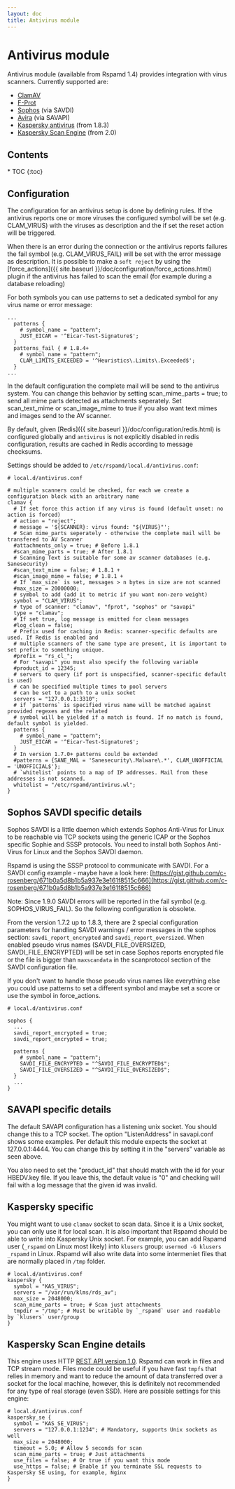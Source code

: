 ```yaml
---
layout: doc
title: Antivirus module
---
```


# Antivirus module

Antivirus module (available from Rspamd 1.4) provides integration with virus scanners. Currently supported are:

* [ClamAV](http://www.clamav.net)
* [F-Prot](http://www.f-prot.com/products/corporate_users/unix/linux/mailserver.html)
* [Sophos](https://www.sophos.com/en-us/medialibrary/PDFs/partners/sophossavdidsna.pdf) (via SAVDI)
* [Avira](https://www.avira.com/de/oem-antivirus) (via SAVAPI)
* [Kaspersky antivirus](https://www.kaspersky.com/small-to-medium-business-security/linux-mail-server) (from 1.8.3)
* [Kaspersky Scan Engine](https://www.kaspersky.com/scan-engine) (from 2.0)

<div id="toc" markdown="1">
  <h2 class="toc-header">Contents</h2>
  * TOC
  {:toc}
</div>

## Configuration

The configuration for an antivirus setup is done by defining rules. If the antivirus reports one or more viruses the configured symbol will be set (e.g. CLAM_VIRUS) with the viruses as description and the if set the reset action will be triggered.

When there is an error during the connection or the antivirus reports failures the fail symbol (e.g. CLAM_VIRUS_FAIL) will be set with the error message as description. It is possible to make a `soft reject` by using the [force_actions]({{ site.baseurl }}/doc/configuration/force_actions.html) plugin if the antivirus has failed to scan the email (for example during a database reloading)

For both symbols you can use patterns to set a dedicated symbol for any virus name or error message:

~~~ucl
...
  patterns {
    # symbol_name = "pattern";
    JUST_EICAR = '^Eicar-Test-Signature$';
  }
  patterns_fail { # 1.8.4+
    # symbol_name = "pattern";
    CLAM_LIMITS_EXCEEDED = '^Heuristics\.Limits\.Exceeded$';
  }
...
~~~

In the default configuration the complete mail will be send to the antivirus system. You can change this behavior by setting scan_mime_parts = true; to send all mime parts detected as attachments seperately. Set scan_text_mime or scan_image_mime to true if you also want text mimes and images send to the AV scanner.

By default, given [Redis]({{ site.baseurl }}/doc/configuration/redis.html) is configured globally and `antivirus` is not explicitly disabled in redis configuration, results are cached in Redis according to message checksums.

Settings should be added to `/etc/rspamd/local.d/antivirus.conf`:

~~~ucl
# local.d/antivirus.conf

# multiple scanners could be checked, for each we create a configuration block with an arbitrary name
clamav {
  # If set force this action if any virus is found (default unset: no action is forced)
  # action = "reject";
  # message = '${SCANNER}: virus found: "${VIRUS}"';
  # Scan mime_parts seperately - otherwise the complete mail will be transfered to AV Scanner
  #attachments_only = true; # Before 1.8.1
  #scan_mime_parts = true; # After 1.8.1
  # Scanning Text is suitable for some av scanner databases (e.g. Sanesecurity)
  #scan_text_mime = false; # 1.8.1 +
  #scan_image_mime = false; # 1.8.1 +
  # If `max_size` is set, messages > n bytes in size are not scanned
  #max_size = 20000000;
  # symbol to add (add it to metric if you want non-zero weight)
  symbol = "CLAM_VIRUS";
  # type of scanner: "clamav", "fprot", "sophos" or "savapi"
  type = "clamav";
  # If set true, log message is emitted for clean messages
  #log_clean = false;
  # Prefix used for caching in Redis: scanner-specific defaults are used. If Redis is enabled and
  # multiple scanners of the same type are present, it is important to set prefix to something unique.
  #prefix = "rs_cl_";
  # For "savapi" you must also specify the following variable
  #product_id = 12345;
  # servers to query (if port is unspecified, scanner-specific default is used)
  # can be specified multiple times to pool servers
  # can be set to a path to a unix socket
  servers = "127.0.0.1:3310";
  # if `patterns` is specified virus name will be matched against provided regexes and the related
  # symbol will be yielded if a match is found. If no match is found, default symbol is yielded.
  patterns {
    # symbol_name = "pattern";
    JUST_EICAR = '^Eicar-Test-Signature$';
  }
  # In version 1.7.0+ patterns could be extended
  #patterns = {SANE_MAL = 'Sanesecurity\.Malware\.*', CLAM_UNOFFICIAL = 'UNOFFICIAL$'};
  # `whitelist` points to a map of IP addresses. Mail from these addresses is not scanned.
  whitelist = "/etc/rspamd/antivirus.wl";
}
~~~

## Sophos SAVDI specific details

Sophos SAVDI is a little daemon which extends Sophos Anti-Virus for Linux to be reachable via TCP sockets using the generic ICAP or the Sophos specific Sophie and SSSP protocols. You need to install both Sophos Anti-Virus for Linux and the Sophos SAVDI daemon.

Rspamd is using the SSSP protocol to communicate with SAVDI. For a SAVDI config example - maybe have a look here:
[https://gist.github.com/c-rosenberg/671b0a5d8b1b5a937e3e161f8515c666](https://gist.github.com/c-rosenberg/671b0a5d8b1b5a937e3e161f8515c666)

Note: Since 1.9.0 SAVDI errors  will be reported in the fail symbol (e.g. SOPHOS_VIRUS_FAIL). So the following configuration is obsolete. 

From the version 1.7.2 up to 1.8.3, there are 2 special configuration parameters for handling SAVDI warnings / error messages
in the sophos section: `savdi_report_encrypted` and `savdi_report_oversized`.
When enabled pseudo virus names (SAVDI_FILE_OVERSIZED, SAVDI_FILE_ENCRYPTED) will be set in case
Sophos reports encrypted file or the file is bigger than `maxscandata` in the scanprotocol section
of the SAVDI configuration file.

If you don't want to handle those pseudo virus names like everything else you could use patterns to set
a different symbol and maybe set a score or use the symbol in force_actions.

~~~ucl
# local.d/antivirus.conf

sophos {
  ...
  savdi_report_encrypted = true;
  savdi_report_encrypted = true;

  patterns {
    # symbol_name = "pattern";
    SAVDI_FILE_ENCRYPTED = "^SAVDI_FILE_ENCRYPTED$";
    SAVDI_FILE_OVERSIZED = "^SAVDI_FILE_OVERSIZED$";
  }
  ...
}
~~~

## SAVAPI specific details

The default SAVAPI configuration has a listening unix socket. You should change this to a TCP socket. The option "ListenAddress" in savapi.conf shows some examples. Per default this module expects the socket at 127.0.0.1:4444. You can change this by setting it in the "servers" variable as seen above.

You also need to set the "product_id" that should match with the id for your HBEDV.key file. If you leave this, the default value is "0" and checking will fail with a log message that the given id was invalid.

## Kaspersky specific

You might want to use `clamav` socket to scan data. Since it is a Unix socket, you can only use it for local scan. It is also important that Rspamd should be able to write into Kaspersky Unix socket. For example, you can add Rspamd user (`_rspamd` on Linux most likely) into `klusers` group: `usermod -G klusers _rspamd` in Linux. Rspamd will also write data into some intermeniet files that are normally placed in `/tmp` folder.

~~~ucl
# local.d/antivirus.conf
kaspersky {
  symbol = "KAS_VIRUS";
  servers = "/var/run/klms/rds_av";
  max_size = 2048000;
  scan_mime_parts = true; # Scan just attachments
  tmpdir = "/tmp"; # Must be writable by `_rspamd` user and readable by `klusers` user/group
}
~~~

##  Kaspersky Scan Engine details

This engine uses HTTP [REST API version 1.0](https://help.kaspersky.com/ScanEngine/1.0/en-US/181038.htm). Rspamd can work in files and TCP stream mode. Files mode could be useful if you have fast `tmpfs` that relies in memory and want to reduce the amount of data transferred over a socket for the local machine, however, this is definitely not recommended for any type of real storage (even SSD). Here are possible settings for this engine:

~~~ucl
# local.d/antivirus.conf
kaspersky_se {
  symbol = "KAS_SE_VIRUS";
  servers = "127.0.0.1:1234"; # Mandatory, supports Unix sockets as well
  max_size = 2048000;
  timeout = 5.0; # Allow 5 seconds for scan
  scan_mime_parts = true; # Just attachments
  use_files = false; # Or true if you want this mode
  use_https = false; # Enable if you terminate SSL requests to Kaspersky SE using, for example, Nginx
}
~~~

